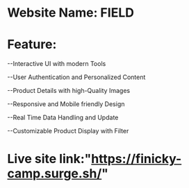 # Website Name: FIELD 

# Feature: 

--Interactive UI with modern Tools

--User Authentication and Personalized Content

--Product Details with high-Quality Images

--Responsive and Mobile friendly Design

--Real Time Data Handling and Update

--Customizable Product Display with Filter


# Live site link:"https://finicky-camp.surge.sh/"


